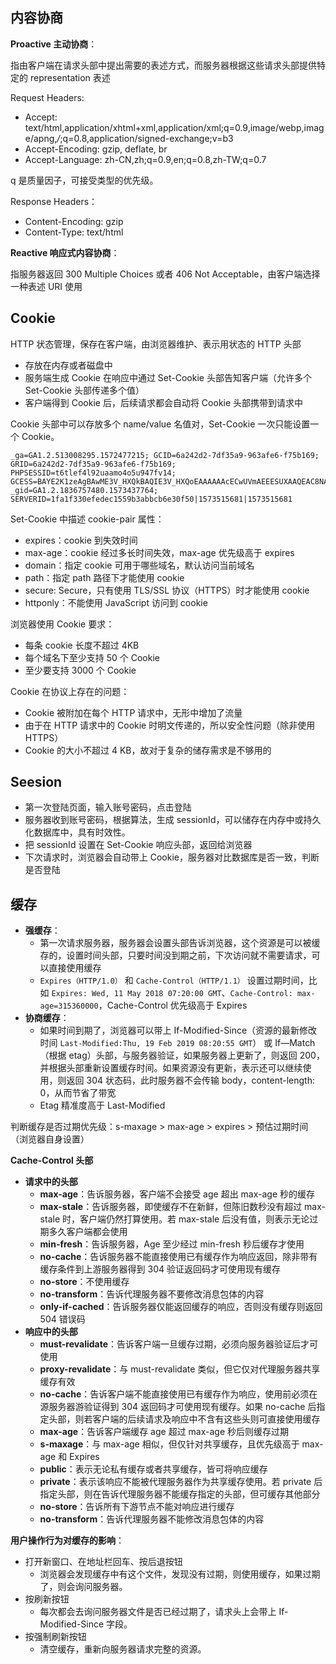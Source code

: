 ## 内容协商

**Proactive 主动协商**：

指由客户端在请求头部中提出需要的表述方式，而服务器根据这些请求头部提供特定的 representation 表述

Request Headers:
- Accept: text/html,application/xhtml+xml,application/xml;q=0.9,image/webp,image/apng,*/*;q=0.8,application/signed-exchange;v=b3
- Accept-Encoding: gzip, deflate, br
- Accept-Language: zh-CN,zh;q=0.9,en;q=0.8,zh-TW;q=0.7

q 是质量因子，可接受类型的优先级。

Response Headers：
- Content-Encoding: gzip
- Content-Type: text/html

**Reactive 响应式内容协商**：

指服务器返回 300 Multiple Choices 或者 406 Not Acceptable，由客户端选择一种表述 URI 使用

## Cookie

HTTP 状态管理，保存在客户端，由浏览器维护、表示用状态的 HTTP 头部
- 存放在内存或者磁盘中
- 服务端生成 Cookie 在响应中通过 Set-Cookie 头部告知客户端（允许多个 Set-Cookie 头部传递多个值）
- 客户端得到 Cookie 后，后续请求都会自动将 Cookie 头部携带到请求中

Cookie 头部中可以存放多个 name/value 名值对，Set-Cookie 一次只能设置一个 Cookie。

    _ga=GA1.2.513008295.1572477215; GCID=6a242d2-7df35a9-963afe6-f75b169; GRID=6a242d2-7df35a9-963afe6-f75b169; PHPSESSID=t6tlef4l92uaamo4o5u947fv14; GCESS=BAYE2K1zeAgBAwME3V_HXQkBAQIE3V_HXQoEAAAAAAcECwUVmAEEESUXAAQEAC8NAAUEAAAAAAsCBAAMAQE-; _gid=GA1.2.1836757480.1573437764; SERVERID=1fa1f330efedec1559b3abbcb6e30f50|1573515681|1573515681

Set-Cookie 中描述 cookie-pair 属性：
- expires：cookie 到失效时间
- max-age：cookie 经过多长时间失效，max-age 优先级高于 expires
- domain：指定 cookie 可用于哪些域名，默认访问当前域名
- path：指定 path 路径下才能使用 cookie
- secure: Secure，只有使用 TLS/SSL 协议（HTTPS）时才能使用 cookie
- httponly：不能使用 JavaScript 访问到 cookie

浏览器使用 Cookie 要求：
- 每条 cookie 长度不超过 4KB
- 每个域名下至少支持 50 个 Cookie
- 至少要支持 3000 个 Cookie

Cookie 在协议上存在的问题：
- Cookie 被附加在每个 HTTP 请求中，无形中增加了流量
- 由于在 HTTP 请求中的 Cookie 时明文传递的，所以安全性问题（除非使用 HTTPS）
- Cookie 的大小不超过 4 KB，故对于复杂的储存需求是不够用的


## Seesion

- 第一次登陆页面，输入账号密码，点击登陆
- 服务器收到账号密码，根据算法，生成 sessionId，可以储存在内存中或持久化数据库中，具有时效性。
- 把 sessionId 设置在 Set-Cookie 响应头部，返回给浏览器
- 下次请求时，浏览器会自动带上 Cookie，服务器对比数据库是否一致，判断是否登陆 

## 缓存

- **强缓存**：
  - 第一次请求服务器，服务器会设置头部告诉浏览器，这个资源是可以被缓存的，设置时间头部，只要时间没到期之前，下次访问就不需要请求，可以直接使用缓存
  - `Expires（HTTP/1.0）` 和 `Cache-Control（HTTP/1.1）` 设置过期时间，比如 `Expires: Wed, 11 May 2018 07:20:00 GMT`、`Cache-Control: max-age=315360000`，Cache-Control 优先级高于 Expires
- **协商缓存**：
  - 如果时间到期了，浏览器可以带上 If-Modified-Since（资源的最新修改时间 `Last-Modified:Thu, 19 Feb 2019 08:20:55 GMT`） 或 If—Match（根据 etag）头部，与服务器验证，如果服务器上更新了，则返回 200，并根据头部重新设置缓存时间。如果资源没有更新，表示还可以继续使用，则返回 304 状态码，此时服务器不会传输 body，content-length: 0，从而节省了带宽
  - Etag 精准度高于 Last-Modified

判断缓存是否过期优先级：s-maxage > max-age > expires > 预估过期时间（浏览器自身设置）

**Cache-Control 头部**
- **请求中的头部**
  - **max-age**：告诉服务器，客户端不会接受 age 超出 max-age 秒的缓存
  - **max-stale**：告诉服务器，即使缓存不在新鲜，但陈旧数秒没有超过 max-stale 时，客户端仍然打算使用。若 max-stale 后没有值，则表示无论过期多久客户端都会使用
  - **min-fresh**：告诉服务器，Age 至少经过 min-fresh 秒后缓存才使用
  - **no-cache**：告诉服务器不能直接使用已有缓存作为响应返回，除非带有缓存条件到上游服务器得到 304 验证返回码才可使用现有缓存
  - **no-store**：不使用缓存
  - **no-transform**：告诉代理服务器不要修改消息包体的内容
  - **only-if-cached**：告诉服务器仅能返回缓存的响应，否则没有缓存则返回 504 错误码
- **响应中的头部**
  - **must-revalidate**：告诉客户端一旦缓存过期，必须向服务器验证后才可使用
  - **proxy-revalidate**：与 must-revalidate 类似，但它仅对代理服务器共享缓存有效
  - **no-cache**：告诉客户端不能直接使用已有缓存作为响应，使用前必须在源服务器游验证得到 304 返回码才可使用现有缓存。如果 no-cache 后指定头部，则若客户端的后续请求及响应中不含有这些头则可直接使用缓存
  - **max-age**：告诉客户端缓存 age 超过 max-age 秒后则缓存过期
  - **s-maxage**：与 max-age 相似，但仅针对共享缓存，且优先级高于 max-age 和 Expires
  - **public**：表示无论私有缓存或者共享缓存，皆可将响应缓存
  - **private**：表示该响应不能被代理服务器作为共享缓存使用。若 private 后指定头部，则在告诉代理服务器不能缓存指定的头部，但可缓存其他部分
  - **no-store**：告诉所有下游节点不能对响应进行缓存
  - **no-transform**：告诉代理服务器不能修改消息包体的内容

**用户操作行为对缓存的影响**：
- 打开新窗口、在地址栏回车、按后退按钮
  - 浏览器会发现缓存中有这个文件，发现没有过期，则使用缓存，如果过期了，则会询问服务器。
- 按刷新按钮
  - 每次都会去询问服务器文件是否已经过期了，请求头上会带上 If-Modified-Since 字段。
- 按强制刷新按钮
  - 清空缓存，重新向服务器请求完整的资源。
